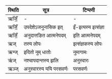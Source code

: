 | स्थिति | सूत्र | टिप्पणी |
| ----- | ------- | ------ |
| ऋजिँ॒ | - | - |
| ऋजिँ॒ | उपदेशेऽजनुनासिक इत् | इँ-इत्यस्य इत्संज्ञा |
| ऋजिँ॒ | अनुदात्तङित आत्मनेपदम् | इति आत्मनेपदम् |
| ऋज् | तस्य लोपः | इत्संज्ञकस्य लोपः |
| ऋन्ज् | इदितो नुम् धातोः | नुमागामः |
| ऋंज् | नश्चापदान्तस्य झलि | अनुस्वारः |
| ऋञ्ज् | अनुस्वारस्य ययि परसवर्णः | परसवर्णः |
